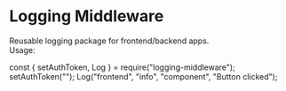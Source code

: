 # Logging Middleware

Reusable logging package for frontend/backend apps.  
Usage:

const { setAuthToken, Log } = require("logging-middleware");
setAuthToken("<JWT>");
Log("frontend", "info", "component", "Button clicked");
